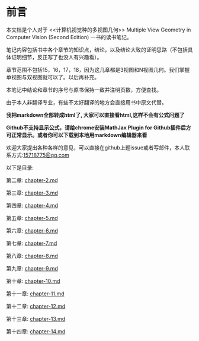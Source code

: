 # 
# 前言
本文档是个人对于 <<计算机视觉种的多视图几何>> Multiple View Geometry in Computer Vision (Second Edition) 一书的读书笔记。

笔记内容包括书中各个章节的知识点，结论，以及结论大致的证明思路（不包括具体证明细节，反正写了也没人有兴趣看）。

章节范围不包括15，16，17，18，因为这几章都是3视图和N视图几何。我们掌握单视图与双视图就可以了。以后再补充。

本笔记中结论和章节的序号与原书保持一致并注明页数，方便查找。

由于本人非翻译专业，有些不太好翻译的地方会直接用书中原文代替。

**我把markdown全部转成html了, 大家可以直接看html,这样不会有公式问题了**

**Github不支持显示公式，请给chrome安装MathJax Plugin for Github插件后方可正常显示。或者你可以下载到本地用markdown编辑器来看**

欢迎大家提出各种各样的意见，可以直接在github上题issue或者写邮件，本人联系方式:15718775@qq.com


以下是目录:


第二章: [chapter-2.md](./chapter-2.md)

第三章: [chapter-3.md](./chapter-3.md) 

第四章: [chapter-4.md](./chapter-4.md) 

第五章: [chapter-5.md](./chapter-5.md) 

第六章: [chapter-6.md](./chapter-6.md) 

第七章: [chapter-7.md](./chapter-7.md) 

第八章: [chapter-8.md](./chapter-8.md) 

第九章: [chapter-9.md](./chapter-9.md) 

第十章: [chapter-10.md](./chapter-10.md) 

第十一章: [chapter-11.md](./chapter-11.md) 

第十二章: [chapter-12.md](./chapter-12.md) 

第十三章: [chapter-13.md](./chapter-13.md) 

第十四章: [chapter-14.md](./chapter-14.md) 